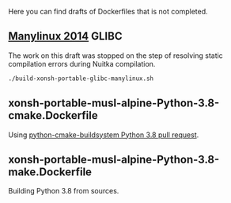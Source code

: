 Here you can find drafts of Dockerfiles that is not completed.

## [Manylinux 2014](https://github.com/pypa/manylinux) GLIBC

The work on this draft was stopped on the step of resolving static compilation errors during Nuitka compilation.

```bash
./build-xonsh-portable-glibc-manylinux.sh
```

## xonsh-portable-musl-alpine-Python-3.8-cmake.Dockerfile

Using [python-cmake-buildsystem Python 3.8 pull request](https://github.com/python-cmake-buildsystem/python-cmake-buildsystem/pull/267).

## xonsh-portable-musl-alpine-Python-3.8-make.Dockerfile

Building Python 3.8 from sources.